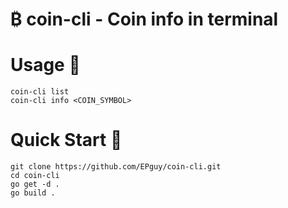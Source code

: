 # ₿ coin-cli - Coin info in terminal

# Usage 🧩
```coin-cli list```<br>
```coin-cli info <COIN_SYMBOL>```

# Quick Start 🚀
```git clone https://github.com/EPguy/coin-cli.git``` <br>
```cd coin-cli```<br>
```go get -d .```<br>
```go build .```